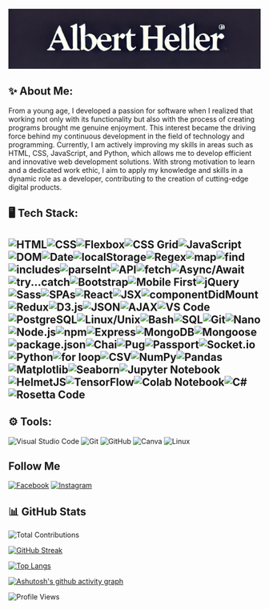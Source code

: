 ![Header](https://raw.githubusercontent.com/helleralbert770/helleralbert770/main/assets/7npck8nr.png)

## ✨ About Me:
 
 From a young age, I developed a passion for software when I realized that working not only with its functionality but also with the process of creating programs brought me genuine enjoyment. This interest became the driving force behind my continuous development in the field of technology and programming. Currently, I am actively improving my skills in areas such as HTML, CSS, JavaScript, and Python, which allows me to develop efficient and innovative web development solutions. With strong motivation to learn and a dedicated work ethic, I aim to apply my knowledge and skills in a dynamic role as a developer, contributing to the creation of cutting-edge digital products.

## 🖥️ Tech Stack:

## ![HTML](https://img.shields.io/badge/HTML-E34F26?style=flat-square&logo=html5&logoColor=white)![CSS](https://img.shields.io/badge/CSS-1572B6?style=flat-square&logo=css3&logoColor=white)![Flexbox](https://img.shields.io/badge/Flexbox-26A65B?style=flat-square&logo=css3&logoColor=white)![CSS Grid](https://img.shields.io/badge/CSS%20Grid-8B8B8B?style=flat-square&logo=css3&logoColor=white)![JavaScript](https://img.shields.io/badge/JavaScript-F7DF1E?style=flat-square&logo=javascript&logoColor=black)![DOM](https://img.shields.io/badge/DOM-4D4D4D?style=flat-square&logo=html5&logoColor=white)![Date](https://img.shields.io/badge/Date-blue?style=flat-square)![localStorage](https://img.shields.io/badge/localStorage-FFA500?style=flat-square&logo=html5&logoColor=white)![Regex](https://img.shields.io/badge/Regex-4B0082?style=flat-square&logo=javascript&logoColor=white)![map](https://img.shields.io/badge/map-007ACC?style=flat-square&logo=javascript&logoColor=white)![find](https://img.shields.io/badge/find-007ACC?style=flat-square&logo=javascript&logoColor=white)![includes](https://img.shields.io/badge/includes-007ACC?style=flat-square&logo=javascript&logoColor=white)![parseInt](https://img.shields.io/badge/parseInt-007ACC?style=flat-square&logo=javascript&logoColor=white)![API](https://img.shields.io/badge/API-4BC51B?style=flat-square&logo=api&logoColor=white)![fetch](https://img.shields.io/badge/fetch-00A9E0?style=flat-square&logo=javascript&logoColor=white)![Async/Await](https://img.shields.io/badge/Async%2FAwait-007ACC?style=flat-square&logo=javascript&logoColor=white)![try...catch](https://img.shields.io/badge/try...catch-FFCA28?style=flat-square&logo=javascript&logoColor=black)![Bootstrap](https://img.shields.io/badge/Bootstrap-563D7C?style=flat-square&logo=bootstrap&logoColor=white)![Mobile First](https://img.shields.io/badge/Mobile%20First-4CAF50?style=flat-square&logo=mobile&logoColor=white)![jQuery](https://img.shields.io/badge/jQuery-0769AD?style=flat-square&logo=jquery&logoColor=white)![Sass](https://img.shields.io/badge/Sass-CC6699?style=flat-square&logo=sass&logoColor=white)![SPAs](https://img.shields.io/badge/SPAs-React%20%26%20Redux-61DAFB?style=flat-square&logo=react&logoColor=white)![React](https://img.shields.io/badge/React-61DAFB?style=flat-square&logo=react&logoColor=black)![JSX](https://img.shields.io/badge/JSX-61DAFB?style=flat-square&logo=react&logoColor=black)![componentDidMount](https://img.shields.io/badge/componentDidMount-007ACC?style=flat-square&logo=react&logoColor=white)![Redux](https://img.shields.io/badge/Redux-764ABC?style=flat-square&logo=redux&logoColor=white)![D3.js](https://img.shields.io/badge/D3.js-F9A800?style=flat-square&logo=d3.js&logoColor=white)![JSON](https://img.shields.io/badge/JSON-000000?style=flat-square&logo=json&logoColor=white)![AJAX](https://img.shields.io/badge/AJAX-007ACC?style=flat-square&logo=javascript&logoColor=white)![VS Code](https://img.shields.io/badge/VS%20Code-007ACC?style=flat-square&logo=visual-studio-code&logoColor=white)![PostgreSQL](https://img.shields.io/badge/PostgreSQL-336791?style=flat-square&logo=postgresql&logoColor=white)![Linux/Unix](https://img.shields.io/badge/Linux%2FUnix-FCC624?style=flat-square&logo=linux&logoColor=black)![Bash](https://img.shields.io/badge/Bash-4EAA25?style=flat-square&logo=gnu-bash&logoColor=white)![SQL](https://img.shields.io/badge/SQL-003B57?style=flat-square&logo=mysql&logoColor=white)![Git](https://img.shields.io/badge/Git-F05032?style=flat-square&logo=git&logoColor=white)![Nano](https://img.shields.io/badge/Nano-00A86B?style=flat-square&logo=gnu&logoColor=white)![Node.js](https://img.shields.io/badge/Node.js-339933?style=flat-square&logo=nodedotjs&logoColor=white)![npm](https://img.shields.io/badge/npm-CB3837?style=flat-square&logo=npm&logoColor=white)![Express](https://img.shields.io/badge/Express-404D59?style=flat-square&logo=express&logoColor=white)![MongoDB](https://img.shields.io/badge/MongoDB-47A248?style=flat-square&logo=mongodb&logoColor=white)![Mongoose](https://img.shields.io/badge/Mongoose-880000?style=flat-square&logo=mongoose&logoColor=white)![package.json](https://img.shields.io/badge/package.json-4B8BBE?style=flat-square&logo=npm&logoColor=white)![Chai](https://img.shields.io/badge/Chai-5C6BC0?style=flat-square&logo=chai&logoColor=white)![Pug](https://img.shields.io/badge/Pug-A86454?style=flat-square&logo=pug&logoColor=white)![Passport](https://img.shields.io/badge/Passport-000000?style=flat-square&logo=passport&logoColor=white)![Socket.io](https://img.shields.io/badge/Socket.io-010101?style=flat-square&logo=socketdotio&logoColor=white)![Python](https://img.shields.io/badge/Python-3776AB?style=flat-square&logo=python&logoColor=white)![for loop](https://img.shields.io/badge/for%20loop-007ACC?style=flat-square&logo=javascript&logoColor=white)![CSV](https://img.shields.io/badge/CSV-FF5733?style=flat-square&logo=google-sheets&logoColor=white)![NumPy](https://img.shields.io/badge/NumPy-013243?style=flat-square&logo=numpy&logoColor=white)![Pandas](https://img.shields.io/badge/Pandas-150458?style=flat-square&logo=pandas&logoColor=white)![Matplotlib](https://img.shields.io/badge/Matplotlib-003B57?style=flat-square&logo=python&logoColor=white)![Seaborn](https://img.shields.io/badge/Seaborn-30A9DE?style=flat-square&logo=python&logoColor=white)![Jupyter Notebook](https://img.shields.io/badge/Jupyter%20Notebook-F37626?style=flat-square&logo=jupyter&logoColor=white)![HelmetJS](https://img.shields.io/badge/HelmetJS-3F8CFF?style=flat-square&logo=javascript&logoColor=white)![TensorFlow](https://img.shields.io/badge/TensorFlow-FF6F20?style=flat-square&logo=tensorflow&logoColor=white)![Colab Notebook](https://img.shields.io/badge/Colab%20Notebook-F9AB00?style=flat-square&logo=googlecolab&logoColor=white)![C#](https://img.shields.io/badge/C%23-239120?style=flat-square&logo=csharp&logoColor=white)![Rosetta Code](https://img.shields.io/badge/Rosetta%20Code-5B9BD5?style=flat-square&logo=github&logoColor=white) 

## ⚙ Tools:
![Visual Studio Code](https://img.shields.io/badge/VS%20Code-007ACC?style=flat-square&logo=visual-studio-code&logoColor=white)
![Git](https://img.shields.io/badge/Git-F05032?style=flat-square&logo=git&logoColor=white)
![GitHub](https://img.shields.io/badge/GitHub-181717?style=flat-square&logo=github&logoColor=white)
![Canva](https://img.shields.io/badge/Canva-00C4CC?style=flat-square&logo=canva&logoColor=white)
![Linux](https://img.shields.io/badge/Linux-FCC624?style=flat-square&logo=linux&logoColor=black)


## Follow Me
[![Facebook](https://img.shields.io/badge/Facebook-1877F2?style=flat-square&logo=facebook&logoColor=white)](https://www.facebook.com/AlberttGeller)
[![Instagram](https://img.shields.io/badge/Instagram-E1306C?style=flat-square&logo=instagram&logoColor=white)](https://www.instagram.com/heller_familie/)

## 📊 GitHub Stats
![Total Contributions](https://github-readme-stats.vercel.app/api?username=helleralbert770&count_private=true&show_icons=true&theme=dark)

[![GitHub Streak](https://streak-stats.demolab.com/?user=helleralbert770&theme=highcontrast&date_format=j%20M%5B%20Y%5D)](https://git.io/streak-stats)

[![Top Langs](https://github-readme-stats.vercel.app/api/top-langs/?username=helleralbert770&layout=donut-vertical&bg_color=000000&title_color=ffffff&text_color=ffffff)](https://github.com/anuraghazra/github-readme-stats)

[![Ashutosh's github activity graph](https://github-readme-activity-graph.vercel.app/graph?username=helleralbert770&theme=dracula)](https://github.com/anuraghazra/github-readme-activity-graph)

![Profile Views](https://komarev.com/ghpvc/?username=helleralbert770&color=brightgreen)

